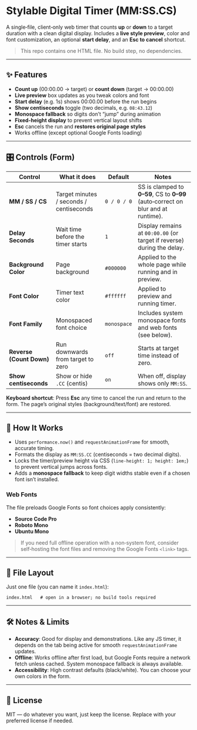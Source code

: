 # Stylable Digital Timer (MM:SS.CS)

A single‑file, client‑only web timer that counts **up** or **down** to a target duration with a clean digital display. Includes a **live style preview**, color and font customization, an optional **start delay**, and an **Esc to cancel** shortcut.

> This repo contains one HTML file. No build step, no dependencies.

---

## ✨ Features
- **Count up** (00:00.00 → target) or **count down** (target → 00:00.00)
- **Live preview** box updates as you tweak colors and font
- **Start delay** (e.g. 1s) shows 00:00.00 before the run begins
- **Show centiseconds** toggle (two decimals, e.g. `08:43.12`)
- **Monospace fallback** so digits don’t “jump” during animation
- **Fixed-height display** to prevent vertical layout shifts
- **Esc** cancels the run and **restores original page styles**
- Works offline (except optional Google Fonts loading)

---

## 🎛 Controls (Form)
| Control | What it does | Default | Notes |
|---|---|---|---|
| **MM / SS / CS** | Target minutes / seconds / centiseconds | `0 / 0 / 0` | SS is clamped to **0–59**, CS to **0–99** (auto‑correct on blur and at runtime). |
| **Delay Seconds** | Wait time before the timer starts | `1` | Display remains at `00:00.00` (or target if reverse) during the delay. |
| **Background Color** | Page background | `#000000` | Applied to the whole page while running and in preview. |
| **Font Color** | Timer text color | `#ffffff` | Applied to preview and running timer. |
| **Font Family** | Monospaced font choice | `monospace` | Includes system monospace fonts and web fonts (see below). |
| **Reverse (Count Down)** | Run downwards from target to zero | `off` | Starts at target time instead of zero. |
| **Show centiseconds** | Show or hide `.CC` (centis) | `on` | When off, display shows only `MM:SS`. |

**Keyboard shortcut**: Press **Esc** any time to cancel the run and return to the form. The page’s original styles (background/text/font) are restored.

---

## 🧠 How It Works
- Uses `performance.now()` and `requestAnimationFrame` for smooth, accurate timing.
- Formats the display as `MM:SS.CC` (centiseconds = two decimal digits).
- Locks the timer/preview height via CSS (`line-height: 1; height: 1em;`) to prevent vertical jumps across fonts.
- Adds a **monospace fallback** to keep digit widths stable even if a chosen font isn’t installed.

### Web Fonts
The file preloads Google Fonts so font choices apply consistently:
- **Source Code Pro**
- **Roboto Mono**
- **Ubuntu Mono**

> If you need full offline operation with a non‑system font, consider self‑hosting the font files and removing the Google Fonts `<link>` tags.


---

## 🧩 File Layout
Just one file (you can name it `index.html`):
```
index.html   # open in a browser; no build tools required
```

---

## 🛠 Notes & Limits
- **Accuracy**: Good for display and demonstrations. Like any JS timer, it depends on the tab being active for smooth `requestAnimationFrame` updates.
- **Offline**: Works offline after first load, but Google Fonts require a network fetch unless cached. System monospace fallback is always available.
- **Accessibility**: High contrast defaults (black/white). You can choose your own colors in the form.

---

## 📝 License
MIT — do whatever you want, just keep the license. Replace with your preferred license if needed.
